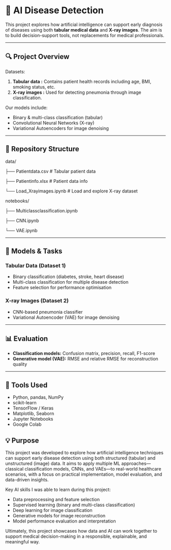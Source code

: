 # 🧠 AI Disease Detection

This project explores how artificial intelligence can support early diagnosis of diseases using both **tabular medical data** and **X-ray images**. The aim is to build decision-support tools, not replacements for medical professionals.

---

## 🔍 Project Overview

Datasets:
1. **Tabular data :** Contains patient health records including age, BMI, smoking status, etc.
2. **X-ray images :** Used for detecting pneumonia through image classification.

Our models include:
- Binary & multi-class classification (tabular)
- Convolutional Neural Networks (X-ray)
- Variational Autoencoders for image denoising

---

## 📁 Repository Structure

data/

├── Patientdata.csv # Tabular patient data

├── Patientinfo.xlsx # Patient data info

└── Load_Xrayimages.ipynb # Load and explore X-ray dataset

notebooks/

├── Multiclassclassification.ipynb

├── CNN.ipynb

└── VAE.ipynb

---

## 🧪 Models & Tasks

### Tabular Data (Dataset 1)
- Binary classification (diabetes, stroke, heart disease)
- Multi-class classification for multiple disease detection
- Feature selection for performance optimisation

### X-ray Images (Dataset 2)
- CNN-based pneumonia classifier
- Variational Autoencoder (VAE) for image denoising

---

## 📊 Evaluation

- **Classification models:** Confusion matrix, precision, recall, F1-score
- **Generative model (VAE):** RMSE and relative RMSE for reconstruction quality

---

## 🔧 Tools Used

- Python, pandas, NumPy
- scikit-learn
- TensorFlow / Keras
- Matplotlib, Seaborn
- Jupyter Notebooks
- Google Colab

## 💡 Purpose

This project was developed to explore how artificial intelligence techniques can support early disease detection using both structured (tabular) and unstructured (image) data. It aims to apply multiple ML approaches—classical classification models, CNNs, and VAEs—to real-world healthcare scenarios, with a focus on practical implementation, model evaluation, and data-driven insights.

Key AI skills I was able to learn during this project:
- Data preprocessing and feature selection
- Supervised learning (binary and multi-class classification)
- Deep learning for image classification
- Generative models for image reconstruction
- Model performance evaluation and interpretation

Ultimately, this project showcases how data and AI can work together to support medical decision-making in a responsible, explainable, and meaningful way.

